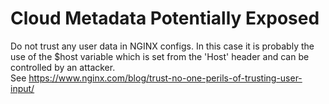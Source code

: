 # Cloud Metadata Potentially Exposed
Do not trust any user data in NGINX configs. In this case it is probably the use of the $host variable which is set from the 'Host' header and can be controlled by an attacker.
<br>See https://www.nginx.com/blog/trust-no-one-perils-of-trusting-user-input/
